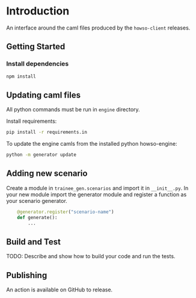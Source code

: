 # Introduction

An interface around the caml files produced by the `howso-client` releases.

## Getting Started

### Install dependencies

```bash
npm install
```

## Updating caml files

All python commands must be run in `engine` directory.

Install requirements:

```bash
pip install -r requirements.in
```

To update the engine camls from the installed python howso-engine:

```bash
python -m generator update
```

## Adding new scenario

Create a module in `trainee_gen.scenarios` and import it in `__init__.py`.
In your new module import the generator module and register a function as your scenario generator.

```python
    @generator.register("scenario-name")
    def generate():
        ...

```

## Build and Test

TODO: Describe and show how to build your code and run the tests.

## Publishing

An action is available on GitHub to release.
